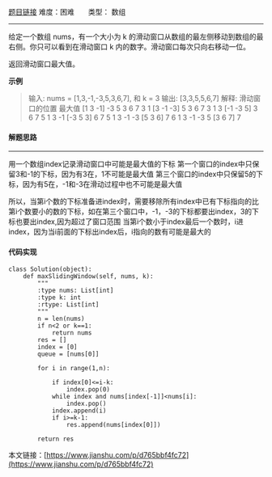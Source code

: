  [题目链接](https://leetcode-cn.com/problems/sliding-window-maximum/)
难度：困难          &nbsp;&nbsp;&nbsp;&nbsp;&nbsp;&nbsp;类型：  数组
***
 给定一个数组 nums，有一个大小为 k 的滑动窗口从数组的最左侧移动到数组的最右侧。你只可以看到在滑动窗口 k 内的数字。滑动窗口每次只向右移动一位。

返回滑动窗口最大值。
 

 
**示例**
> 输入: nums = [1,3,-1,-3,5,3,6,7], 和 k = 3
输出: [3,3,5,5,6,7] 
解释: 
  滑动窗口的位置                最大值
[1  3  -1] -3  5  3  6  7        3
 1 [3  -1  -3] 5  3  6  7       3
 1  3 [-1  -3  5] 3  6  7       5
 1  3  -1 [-3  5  3] 6  7       5
 1  3  -1  -3 [5  3  6] 7       6
 1  3  -1  -3  5 [3  6  7]      7


#### 解题思路
***
 用一个数组index记录滑动窗口中可能是最大值的下标
第一个窗口的index中只保留3和-1的下标，因为有3在，1不可能是最大值
第三个窗口的index中只保留5的下标，因为有5在，-1和-3在滑动过程中也不可能是最大值

所以，当第i个数的下标准备进index时，需要移除所有index中已有下标指向的比第i个数要小的数的下标，如在第三个窗口中，-1，-3的下标都要出index，3的下标也要出index,因为超过了窗口范围
当第i个数小于index最后一个数时，i进index，因为当i前面的下标出index后，i指向的数有可能是最大的



#### 代码实现
```
class Solution(object):
    def maxSlidingWindow(self, nums, k):
        """
        :type nums: List[int]
        :type k: int
        :rtype: List[int]
        """
        n = len(nums)
        if n<2 or k==1:
            return nums
        res = []
        index = [0]    
        queue = [nums[0]]
        
        for i in range(1,n):
            
            if index[0]<=i-k:
                index.pop(0)
            while index and nums[index[-1]]<nums[i]:
                index.pop()
            index.append(i)
            if i>=k-1:
                res.append(nums[index[0]])
          
        return res
```

本文链接：[https://www.jianshu.com/p/d765bbf4fc72](https://www.jianshu.com/p/d765bbf4fc72)
